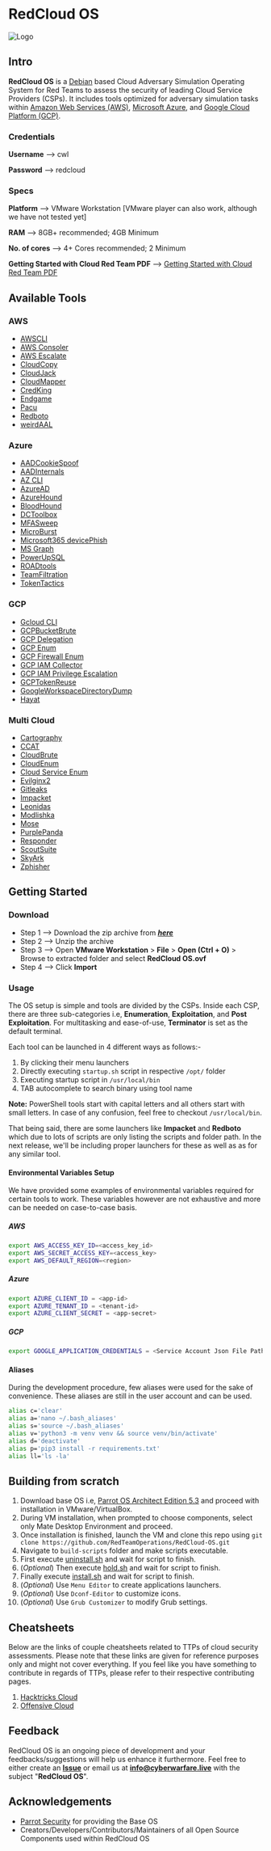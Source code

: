 # RedCloud OS

![Logo](https://github.com/RedTeamOperations/RedCloud-OS/blob/main/Logo.png)

## Intro

**RedCloud OS** is a [Debian](https://www.debian.org/) based Cloud Adversary Simulation Operating System for Red Teams to assess the security of leading Cloud Service Providers (CSPs). It includes tools optimized for adversary simulation tasks within [Amazon Web Services (AWS)](https://aws.amazon.com/), [Microsoft Azure](https://azure.microsoft.com/en-us), and [Google Cloud Platform (GCP)](https://cloud.google.com/).

### Credentials
**Username** --> cwl


**Password** --> redcloud

### Specs
**Platform** --> VMware Workstation [VMware player can also work, although we have not tested yet]


**RAM** --> 8GB+ recommended; 4GB Minimum


**No. of cores** --> 4+ Cores recommended; 2 Minimum

**Getting Started with Cloud Red Team PDF** --> [Getting Started with Cloud Red Team PDF](https://github.com/RedTeamOperations/RedCloud-OS/blob/main/build-scripts/Getting%20Started%20with%20Cloud%20Red%20Team.pdf)

## Available Tools

### AWS
- [AWSCLI](https://github.com/aws/aws-cli/tree/v2)
- [AWS Consoler](https://github.com/NetSPI/aws_consoler)
- [AWS Escalate](https://github.com/RhinoSecurityLabs/Security-Research/blob/master/tools/aws-pentest-tools/aws_escalate.py)
- [CloudCopy](https://github.com/Static-Flow/CloudCopy)
- [CloudJack](https://github.com/prevade/cloudjack)
- [CloudMapper](https://github.com/duo-labs/cloudmapper)
- [CredKing](https://github.com/ustayready/CredKing)
- [Endgame](https://github.com/hoodoer/endgame)
- [Pacu](https://github.com/RhinoSecurityLabs/pacu)
- [Redboto](https://github.com/ihamburglar/Redboto)
- [weirdAAL](https://github.com/carnal0wnage/weirdAAL)

### Azure
- [AADCookieSpoof](https://github.com/jsa2/aadcookiespoof)
- [AADInternals](https://github.com/Gerenios/AADInternals)
- [AZ CLI](https://github.com/Azure/azure-cli)
- [AzureAD](https://github.com/Azure/azure-docs-powershell-azuread)
- [AzureHound](https://github.com/BloodHoundAD/AzureHound)
- [BloodHound](https://github.com/BloodHoundAD/BloodHound)
- [DCToolbox](https://github.com/DanielChronlund/DCToolbox)
- [MFASweep](https://github.com/dafthack/MFASweep)
- [MicroBurst](https://github.com/NetSPI/MicroBurst)
- [Microsoft365 devicePhish ](https://github.com/optiv/Microsoft365_devicePhish)
- [MS Graph](https://github.com/microsoftgraph/msgraph-sdk-powershell)
- [PowerUpSQL](https://github.com/NetSPI/PowerUpSQL)
- [ROADtools](https://github.com/dirkjanm/ROADtools)
- [TeamFiltration](https://github.com/Flangvik/TeamFiltration)
- [TokenTactics](https://github.com/rvrsh3ll/TokenTactics)

### GCP
- [Gcloud CLI](https://cloud.google.com/sdk/gcloud/)
- [GCPBucketBrute](https://github.com/RhinoSecurityLabs/GCPBucketBrute)
- [GCP Delegation](https://gitlab.com/gitlab-com/gl-security/threatmanagement/redteam/redteam-public/gcp_misc)
- [GCP Enum](https://gitlab.com/gitlab-com/gl-security/threatmanagement/redteam/redteam-public/gcp_enum)
- [GCP Firewall Enum](https://gitlab.com/gitlab-com/gl-security/threatmanagement/redteam/redteam-public/gcp_firewall_enum)
- [GCP IAM Collector](https://github.com/marcin-kolda/gcp-iam-collector)
- [GCP IAM Privilege Escalation](https://github.com/RhinoSecurityLabs/GCP-IAM-Privilege-Escalation)
- [GCPTokenReuse](https://github.com/RedTeamOperations/GCPTokenReuse)
- [GoogleWorkspaceDirectoryDump](https://github.com/RedTeamOperations/GoogleWorkspaceDirectoryDump)
- [Hayat](https://github.com/DenizParlak/hayat)


### Multi Cloud
- [Cartography](https://github.com/lyft/cartography)
- [CCAT](https://github.com/RhinoSecurityLabs/ccat)
- [CloudBrute](https://github.com/0xsha/CloudBrute)
- [CloudEnum](https://github.com/initstring/cloud_enum/)
- [Cloud Service Enum](https://github.com/NotSoSecure/cloud-service-enum)
- [Evilginx2](https://github.com/kgretzky/evilginx2)
- [Gitleaks](https://github.com/gitleaks/gitleaks)
- [Impacket](https://github.com/fortra/impacket)
- [Leonidas](https://github.com/WithSecureLabs/leonidas)
- [Modlishka](https://github.com/drk1wi/Modlishka)
- [Mose](https://github.com/master-of-servers/mose)
- [PurplePanda](https://github.com/carlospolop/PurplePanda)
- [Responder](https://github.com/lgandx/Responder)
- [ScoutSuite](https://github.com/nccgroup/ScoutSuite)
- [SkyArk](https://github.com/cyberark/SkyArk)
- [Zphisher](https://github.com/htr-tech/zphisher)

## Getting Started

### Download
- Step 1 --> Download the zip archive from **_[here](https://bit.ly/RedCloudOS)_**
- Step 2 --> Unzip the archive
- Step 3 --> Open **VMware Workstation** > **File** > **Open (Ctrl +  O)** > Browse to extracted folder and select **RedCloud OS.ovf**
- Step 4 --> Click **Import**

### Usage

The OS setup is simple and tools are divided by the CSPs. Inside each CSP, there are three sub-categories i.e, **Enumeration**, **Exploitation**, and **Post Exploitation**. For multitasking and ease-of-use, **Terminator** is set as the default terminal. 

Each tool can be launched in 4 different ways as follows:-
1. By clicking their menu launchers
2. Directly executing `startup.sh` script in respective `/opt/` folder
3. Executing startup script in `/usr/local/bin`
4. TAB autocomplete to search binary using tool name


**Note:** PowerShell tools start with capital letters and all others start with small letters. In case of any confusion, feel free to checkout `/usr/local/bin`.

That being said, there are some launchers like **Impacket** and **Redboto** which due to lots of scripts are only listing the scripts and folder path. In the next release, we'll be including proper launchers for these as well as as for any similar tool.

#### Environmental Variables Setup

We have provided some examples of environmental variables required for certain tools to work. These variables however are not exhaustive and more can be needed on case-to-case basis.

##### AWS
```bash
export AWS_ACCESS_KEY_ID=<access_key_id>
export AWS_SECRET_ACCESS_KEY=<access_key>
export AWS_DEFAULT_REGION=<region>
```
##### Azure
```bash
export AZURE_CLIENT_ID = <app-id>
export AZURE_TENANT_ID = <tenant-id>
export AZURE_CLIENT_SECRET = <app-secret>

```
##### GCP
```bash
export GOOGLE_APPLICATION_CREDENTIALS = <Service Account Json File Path>
```

#### Aliases

During the development procedure, few aliases were used for the sake of convenience. These aliases are still in the user account and can be used.
```bash
alias c='clear'
alias a='nano ~/.bash_aliases'
alias s='source ~/.bash_aliases'
alias v='python3 -m venv venv && source venv/bin/activate'
alias d='deactivate'
alias p='pip3 install -r requirements.txt'
alias ll='ls -la'
```

## Building from scratch

1. Download base OS i.e, [Parrot OS Architect Edition 5.3](https://parrotsec.org/download/?version=architect) and proceed with installation in VMware/VirtualBox.
2. During VM installation, when prompted to choose components, select only Mate Desktop Environment and proceed.
3. Once installation is finished, launch the VM and clone this repo using `git clone https://github.com/RedTeamOperations/RedCloud-OS.git`
4. Navigate to `build-scripts` folder and make scripts executable.
5. First execute [uninstall.sh](https://github.com/RedTeamOperations/RedCloud-OS/blob/main/build-scripts/uninstall.sh) and wait for script to finish.
6. (_Optional_) Then execute [hold.sh](https://github.com/RedTeamOperations/RedCloud-OS/blob/main/build-scripts/hold.sh) and wait for script to finish.
7. Finally execute [install.sh](https://github.com/RedTeamOperations/RedCloud-OS/blob/main/build-scripts/install.sh) and wait for script to finish.
8. (_Optional_) Use `Menu Editor` to create applications launchers.
9. (_Optional_) Use `Dconf-Editor` to customize icons.
10. (_Optional_) Use `Grub Customizer` to modify Grub settings.

## Cheatsheets
Below are the links of couple cheatsheets related to TTPs of cloud security assessments. Please note that these links are given for reference purposes only and might not cover everything. If you feel like you have something to contribute in regards of TTPs, please refer to their respective contributing pages.

1. [Hacktricks Cloud](https://cloud.hacktricks.xyz/)
2. [Offensive Cloud](https://github.com/lutzenfried/OffensiveCloud)

## Feedback

 RedCloud OS is an ongoing piece of development and your feedbacks/suggestions will help us enhance it furthermore. Feel free to either create an [**Issue**](https://github.com/RedTeamOperations/RedCloud-OS/issues) or email us at **info@cyberwarfare.live** with the subject "**RedCloud OS**".

## Acknowledgements

- [Parrot Security](https://www.parrotsec.org/) for providing the Base OS
- Creators/Developers/Contributors/Maintainers of all Open Source Components used within RedCloud OS
